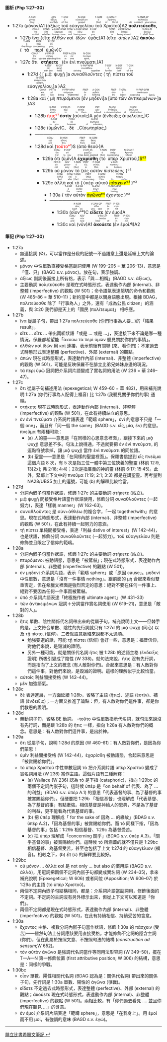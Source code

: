 #### 圖析 (Php 1:27–30)

- <rt>1:27a</rt> (<RUBY><ruby><ruby>μόνον<rt>Only</rt></ruby><rt>μόνος</rt></ruby><rt>A-ASN</rt></RUBY>)A1 (<RUBY><ruby><ruby>ἀξίως<rt>worthily</rt></ruby><rt>ἀξίως</rt></ruby><rt>ADV</rt></RUBY> <RUBY><ruby><ruby>τοῦ<rt>of the</rt></ruby><rt>ὁ</rt></ruby><rt>T-GSN</rt></RUBY> <RUBY><ruby><ruby>εὐαγγελίου<rt>gospel</rt></ruby><rt>εὐαγγέλιον</rt></ruby><rt>N-GSN</rt></RUBY> <RUBY><ruby><ruby>τοῦ<rt>[the]</rt></ruby><rt>ὁ</rt></ruby><rt>T-GSM</rt></RUBY> <RUBY><ruby><ruby>Χριστοῦ<rt>of Christ</rt></ruby><rt>Χριστός</rt></ruby><rt>N-GSM-T</rt></RUBY>)A2 <RUBY><ruby><ruby>**πολιτεύεσθε,**<rt>do conduct yourselves,</rt></ruby><rt>πολιτεύω</rt></ruby><rt>V-PNM-2P</rt></RUBY> 
	- <rt>1:27b</rt> <RUBY><ruby><ruby>ἵνα<rt>so that</rt></ruby><rt>ἵνα</rt></ruby><rt>CONJ</rt></RUBY> {<RUBY><ruby><ruby>εἴτε<rt>whether</rt></ruby><rt>εἴτε</rt></ruby><rt>COND</rt></RUBY> <RUBY><ruby><ruby>*ἐλθὼν*<rt>having come</rt></ruby><rt>ἔρχομαι</rt></ruby><rt>V-2AAP-NSM</rt></RUBY> <RUBY><ruby><ruby>καὶ<rt>and</rt></ruby><rt>καί</rt></ruby><rt>CONJ</rt></RUBY> <RUBY><ruby><ruby>*ἰδὼν*<rt>having seen</rt></ruby><rt>εἴδω</rt></ruby><rt>V-2AAP-NSM</rt></RUBY> <RUBY><ruby><ruby>ὑμᾶς<rt>you,</rt></ruby><rt>σύ</rt></ruby><rt>P-2AP</rt></RUBY>}A1 {<RUBY><ruby><ruby>εἴτε<rt>or</rt></ruby><rt>εἴτε</rt></ruby><rt>COND</rt></RUBY> <RUBY><ruby><ruby>*ἀπὼν*<rt>being absent,</rt></ruby><rt>ἄπειμι</rt></ruby><rt>V-PAP-NSM</rt></RUBY>}A2 <RUBY><ruby><ruby>**ἀκούω**<rt>I shall hear</rt></ruby><rt>ἀκούω</rt></ruby><rt>V-PAS-1S</rt></RUBY> (<RUBY><ruby><ruby>τὰ<rt>the things</rt></ruby><rt>ὁ</rt></ruby><rt>T-APN</rt></RUBY> <RUBY><ruby><ruby>περὶ<rt>concerning</rt></ruby><rt>περί</rt></ruby><rt>PREP</rt></RUBY> <RUBY><ruby><ruby>ὑμῶν<rt>you,</rt></ruby><rt>σύ</rt></ruby><rt>P-2GP</rt></RUBY>)C 
	- <rt>1:27c</rt> <RUBY><ruby><ruby>ὅτι<rt>that</rt></ruby><rt>ὅτι</rt></ruby><rt>CONJ</rt></RUBY> <RUBY><ruby><ruby>**στήκετε**<rt>you are standing firm</rt></ruby><rt>στήκω</rt></ruby><rt>V-PAI-2P</rt></RUBY> (<RUBY><ruby><ruby>ἐν<rt>in</rt></ruby><rt>ἐν</rt></ruby><rt>PREP</rt></RUBY> <RUBY><ruby><ruby>ἑνὶ<rt>one</rt></ruby><rt>εἷς</rt></ruby><rt>A-DSN</rt></RUBY> <RUBY><ruby><ruby>πνεύματι,<rt>spirit,</rt></ruby><rt>πνεῦμα</rt></ruby><rt>N-DSN</rt></RUBY>)A1
		- <rt>1:27d</rt> { <rt>[</rt><RUBY><ruby><ruby>μιᾷ<rt>with one</rt></ruby><rt>εἷς</rt></ruby><rt>A-DSF</rt></RUBY> <RUBY><ruby><ruby>ψυχῇ<rt>mind</rt></ruby><rt>ψυχή</rt></ruby><rt>N-DSF</rt></RUBY> <rt>]a</rt> <RUBY><ruby><ruby>*συναθλοῦντες*<rt>striving together</rt></ruby><rt>συναθλέω</rt></ruby><rt>V-PAP-NPM</rt></RUBY> (<RUBY><ruby><ruby>τῇ<rt>for the</rt></ruby><rt>ὁ</rt></ruby><rt>T-DSF</rt></RUBY> <RUBY><ruby><ruby>πίστει<rt>faith</rt></ruby><rt>πίστις</rt></ruby><rt>N-DSF</rt></RUBY> <RUBY><ruby><ruby>τοῦ<rt>of the</rt></ruby><rt>ὁ</rt></ruby><rt>T-GSN</rt></RUBY> <RUBY><ruby><ruby>εὐαγγελίου,<rt>gospel,</rt></ruby><rt>εὐαγγέλιον</rt></ruby><rt>N-GSN</rt></RUBY><rt>]a</rt> }A2
		-  <rt>1:28a</rt> <RUBY><ruby><ruby>καὶ<rt>and</rt></ruby><rt>καί</rt></ruby><rt>CONJ</rt></RUBY> { <RUBY><ruby><ruby>μὴ<rt>not</rt></ruby><rt>μή</rt></ruby><rt>PRT-N</rt></RUBY> <RUBY><ruby><ruby>*πτυρόμενοι*<rt>being frightened</rt></ruby><rt>πτύρομαι</rt></ruby><rt>V-PPP-NPM</rt></RUBY> <rt>[</rt><RUBY><ruby><ruby>ἐν<rt>in</rt></ruby><rt>ἐν</rt></ruby><rt>PREP</rt></RUBY> <RUBY><ruby><ruby>μηδενὶ<rt>nothing</rt></ruby><rt>μηδείς</rt></ruby><rt>A-DSN</rt></RUBY><rt>]a</rt> <rt>[</rt><RUBY><ruby><ruby>ὑπὸ<rt>by</rt></ruby><rt>ὑπό</rt></ruby><rt>PREP</rt></RUBY> <RUBY><ruby><ruby>τῶν<rt>those</rt></ruby><rt>ὁ</rt></ruby><rt>T-GPM</rt></RUBY> <RUBY><ruby><ruby>*ἀντικειμένων·*<rt>opposing [you],</rt></ruby><rt>ἀντίκειμαι</rt></ruby><rt>V-PNP-GPM</rt></RUBY><rt>]a</rt> }A3
			- <rt>1:28b</rt> <RUBY><ruby><ruby><font color='red'>ἥτις°¹</font><rt>which</rt></ruby><rt>ὅστις</rt></ruby><rt>R-NSF</rt></RUBY> <RUBY><ruby><ruby>**ἐστὶν**<rt>is</rt></ruby><rt>εἰμί</rt></ruby><rt>V-PAI-3S</rt></RUBY> (<RUBY><ruby><ruby>αὐτοῖς<rt>to them</rt></ruby><rt>αὐτός</rt></ruby><rt>P-DPM</rt></RUBY>)A <RUBY><ruby><ruby>μέν<rt>indeed</rt></ruby><rt>μέν</rt></ruby><rt>PRT</rt></RUBY> (<RUBY><ruby><ruby>ἔνδειξις<rt>a demonstration</rt></ruby><rt>ἔνδειξις</rt></ruby><rt>N-NSF</rt></RUBY> <RUBY><ruby><ruby>ἀπωλείας,<rt>of destruction;</rt></ruby><rt>ἀπώλεια</rt></ruby><rt>N-GSF</rt></RUBY>)C 
			- <rt>1:28c</rt> (<RUBY><ruby><ruby>ὑμῶν<rt>to you</rt></ruby><rt>σύ</rt></ruby><rt>P-2GP</rt></RUBY>)C<sub>-</sub> <RUBY><ruby><ruby>δὲ<rt>however</rt></ruby><rt>δέ</rt></ruby><rt>CONJ</rt></RUBY> <sub>-</sub>C(<RUBY><ruby><ruby>σωτηρίας,<rt>of salvation,</rt></ruby><rt>σωτηρία</rt></ruby><rt>N-GSF</rt></RUBY>)
			- ——————————————
			- <rt>1:28d</rt> <RUBY><ruby><ruby>καὶ<rt>and</rt></ruby><rt>καί</rt></ruby><rt>CONJ</rt></RUBY> (<RUBY><ruby><ruby><font color='red'>τοῦτο°¹</font><rt>this</rt></ruby><rt>οὗτος</rt></ruby><rt>D-NSN</rt></RUBY>)S (<RUBY><ruby><ruby>ἀπὸ<rt>from</rt></ruby><rt>ἀπό</rt></ruby><rt>PREP</rt></RUBY> <RUBY><ruby><ruby>θεοῦ·<rt>God.</rt></ruby><rt>θεός</rt></ruby><rt>N-GSM</rt></RUBY>)A 
				- <rt>1:29a</rt> <RUBY><ruby><ruby>ὅτι<rt>For</rt></ruby><rt>ὅτι</rt></ruby><rt>CONJ</rt></RUBY> (<RUBY><ruby><ruby>ὑμῖν<rt>to you</rt></ruby><rt>σύ</rt></ruby><rt>P-2DP</rt></RUBY>)A <RUBY><ruby><ruby>**ἐχαρίσθη**<rt>it has been granted</rt></ruby><rt>χαρίζω</rt></ruby><rt>V-API-3S</rt></RUBY> (<RUBY><ruby><ruby>τὸ<rt>[the]</rt></ruby><rt>ὁ</rt></ruby><rt>T-NSN</rt></RUBY> <RUBY><ruby><ruby>ὑπὲρ<rt>concerning</rt></ruby><rt>ὑπέρ</rt></ruby><rt>PREP</rt></RUBY> <RUBY><ruby><ruby>Χριστοῦ,<rt>Christ,</rt></ruby><rt>Χριστός</rt></ruby><rt>N-GSM-T</rt></RUBY>)<mark>S°²</mark> 
				- <rt>1:29b</rt> <RUBY><ruby><ruby>οὐ<rt>not</rt></ruby><rt>οὐ</rt></ruby><rt>PRT-N</rt></RUBY> <RUBY><ruby><ruby>μόνον<rt>only</rt></ruby><rt>μόνον</rt></ruby><rt>ADV</rt></RUBY> <RUBY><ruby><ruby>τὸ<rt>[the]</rt></ruby><rt>ὁ</rt></ruby><rt>T-NSN</rt></RUBY> {<RUBY><ruby><ruby>εἰς<rt>in</rt></ruby><rt>εἰς</rt></ruby><rt>PREP</rt></RUBY> <RUBY><ruby><ruby>αὐτὸν<rt>Him</rt></ruby><rt>αὐτός</rt></ruby><rt>P-ASM</rt></RUBY> <RUBY><ruby><ruby>*πιστεύειν,*<rt>to believe,</rt></ruby><rt>πιστεύω</rt></ruby><rt>V-PAN</rt></RUBY> }°²
				- <rt>1:29c</rt> <RUBY><ruby><ruby>ἀλλὰ<rt>but</rt></ruby><rt>ἀλλά</rt></ruby><rt>CONJ</rt></RUBY> <RUBY><ruby><ruby>καὶ<rt>also</rt></ruby><rt>καί</rt></ruby><rt>CONJ</rt></RUBY> <RUBY><ruby><ruby>τὸ<rt>[the]</rt></ruby><rt>ὁ</rt></ruby><rt>T-NSN</rt></RUBY> {<RUBY><ruby><ruby>ὑπὲρ<rt>concerning</rt></ruby><rt>ὑπέρ</rt></ruby><rt>PREP</rt></RUBY> <RUBY><ruby><ruby>αὐτοῦ<rt>Him</rt></ruby><rt>αὐτός</rt></ruby><rt>P-GSM</rt></RUBY> <RUBY><ruby><ruby><mark>*πάσχειν°³*</mark><rt>to suffer,</rt></ruby><rt>πάσχω</rt></ruby><rt>V-PAN</rt></RUBY> }°²
					- <rt>1:30a</rt> { <RUBY><ruby><ruby>τὸν<rt>the</rt></ruby><rt>ὁ</rt></ruby><rt>T-ASM</rt></RUBY> <RUBY><ruby><ruby>αὐτὸν<rt>same</rt></ruby><rt>αὐτός</rt></ruby><rt>P-ASM</rt></RUBY> <RUBY><ruby><ruby><mark>ἀγῶνα°⁴</mark><rt>conflict</rt></ruby><rt>ἀγών</rt></ruby><rt>N-ASM</rt></RUBY> <RUBY><ruby><ruby>*ἔχοντες*<rt>having,</rt></ruby><rt>ἔχω</rt></ruby><rt>V-PAP-NPM</rt></RUBY> }°³ 
					- ——————————————
						- <rt>1:30b</rt> (<RUBY><ruby><ruby>οἷον°⁴<rt>such as</rt></ruby><rt>οἷος</rt></ruby><rt>K-ASM</rt></RUBY>)C <RUBY><ruby><ruby>**εἴδετε**<rt>you saw</rt></ruby><rt>εἴδω</rt></ruby><rt>V-2AAI-2P</rt></RUBY> (<RUBY><ruby><ruby>ἐν<rt>in</rt></ruby><rt>ἐν</rt></ruby><rt>PREP</rt></RUBY> <RUBY><ruby><ruby>ἐμοὶ<rt>me</rt></ruby><rt>ἐγώ</rt></ruby><rt>P-1DS</rt></RUBY>)A
						- <rt>1:30c</rt>  <RUBY><ruby><ruby>καὶ<rt>and</rt></ruby><rt>καί</rt></ruby><rt>CONJ</rt></RUBY> (<RUBY><ruby><ruby>νῦν<rt>now</rt></ruby><rt>νῦν</rt></ruby><rt>ADV</rt></RUBY>)A1 <RUBY><ruby><ruby>**ἀκούετε**<rt>hear of</rt></ruby><rt>ἀκούω</rt></ruby><rt>V-PAI-2P</rt></RUBY> (<RUBY><ruby><ruby>ἐν<rt>in</rt></ruby><rt>ἐν</rt></ruby><rt>PREP</rt></RUBY> <RUBY><ruby><ruby>ἐμοί.¶<rt>me.</rt></ruby><rt>ἐγώ</rt></ruby><rt>P-1DS</rt></RUBY>)A2 




#### 筆記 (Php 1:27–30)
- 1:27a
	- 無連接詞 (Ø)，可以當作是分段的記號—不過語意上還是延續上文的論述。
	- μόνον 中性單數直接受格當副詞使用 (W 199–205 = 華 206–13)，意思是「僅、只」(BAGD s.v. μόνος)。放在句，表示強調。
	- ἀξίως 副詞後面接上所有格，表示「與....相稱」(BAGD s.v. ἀξίως)。
	- 主要動詞 πολιτεύεσθε 是現在式時態形式，表達動作內部 (internal)、非整體 (imperfective) 的觀點 (W 501)；命令語氣表達懇切的命令和勸勉 (W 485–86 = 華 510–11)；新約當中都是以關身語態出現。根據 BDAG，πολιτεύεσθε 除了「行事為人」之外，還有「成為公民 citizen」的涵義，與 3:20 我們卻是天上的「國民 (πολίτευμα)」 相呼應。
- 1:27b
	- ἵνα 從屬子句，帶出 1:27a πολιτεύεσθε (你們行事為人要...)的「結果 result」。
	- εἴτε ... εἴτε ... 帶出兩組狀語「或是 ... 或是 ...」，表達接下來不論是哪一種情況，保羅都希望能「ἀκούω τὰ περὶ ὑμῶν 聽見關於你們的事情」。
	- ἐλθὼν καὶ ἰδὼν 用 καὶ 連接，表示前後有關聯 (來、看你們)；不定過去式時態形式表達整體 (perfective)、外部 (external) 的觀點。
	- ἀπὼν 現在式時態形式，表達動作內部 (internal)、非整體 (imperfective) 的觀點 (W 501)，可能是反映保羅不在腓立比弟兄姊妹身邊的現況。
	- τὰ περὶ ὑμῶ 冠詞把介系詞片語變成了實名詞的用法 (W 236 = 華 246–47)。
- 1:27c
	- ὅτι 從屬子句補述用法 (epexegetical; W 459–60 = 華 482)，用來補充說明 1:27a (你們行事為人配得上福音) 比 1:27b (我聽見關乎你們的事) 通順。
	- στήκετε 現在式時態形式，表達動作內部 (internal)、非整體 (imperfective) 的觀點 (W 501)，在此有持續站立的意思。
	- ἐν ἑνὶ πνεύματι 介系詞片語表達「範疇 sphere」，ἑνὶ 的意思不只是「一個 one」，而且有「同一個 the same」(BAGD s.v. εἷς, μία, ἕν) 的意思。πνεῦμα 有兩種可能：
		- (a) 人的靈——意思是「在同樣的心思意念裡面」，跟接下來的  μιᾷ ψυχῇ 意思差不多。句法上說得通，不過就要把 ἐν ἑνὶ πνεύματι, 的逗點符號拿掉，讓 μιᾷ ψυχῇ 當作 ἑνὶ πνεύματι 的同位語。
		- (b) 聖靈——意思是「在同樣的聖靈裡面」。保羅書信提到 εἷς πνεῦμα 這個片語 8 次，有 5 次是指三位一體中第三位狹義的聖靈 (林前 12:9, 13[2x]; 弗 2:18; 4:4)；2次是指廣義的神的靈 (林前 6:17; 15:45)。此外，緊鄰上下文中的 πνεῦμα (1:19; 2:1; 3:3) 都是在講聖靈。再考量到 NA28/UBS5 加上的逗號，可能 (b) 的解釋比較恰當。
- 1:27d
	- 分詞內嵌子句當作狀語，修飾 1:27c 的主要動詞 στήκετε (站立)。
	- μιᾷ ψυχῇ 間接受格片語當作狀語使用，修飾分詞 συναθλοῦντες (一起努力)，表達「樣貌 manner」(W 162–63)。
	- συναθλοῦντες 是 σύν+ἀθλέω 的複合字，「一起 together/with」的意思。現在式時態形式，表達動作內部 (internal)、非整體 (imperfective) 的觀點 (W 501)，在此有持續一起努力的意涵。
	- τῇ πίστει 單純間接受格，表達「利益 dative of interest」(W 142–44)，也是狀語，修飾分詞 συναθλοῦντες (一起努力)。τοῦ εὐαγγελίου 則是修飾並且限定了信仰的範疇。
- 1:28a
	- 分詞內嵌子句當作狀語，修飾 1:27c 的主要動詞 στήκετε (站立)。
	- πτυρόμενοι 被動語態，意思是「被驚嚇」；現在式時態形式，表達動作內部 (internal)、非整體 (imperfective) 的觀點 (W 501)。
	- ἐν μηδενὶ 介系詞片語，表示「範疇 sphere」或「原因 cause」。μηδενὶ 中性單數，意思是「沒有一件事情 nothing」。跟前面的 μὴ 合起來看似雙重否定，但在希臘文裡面是強烈否定的意思：絕對不要在任何一件事上、絕對不要因為任何一件事而被驚嚇。
	- ὑπὸ 介系詞片語表達「終極施作者 ultimate agent」(W 431–33)
	- τῶν ἀντικειμένων 冠詞＋分詞當作實名詞使用 (W 619–21)，意思是「敵對的人」。
- 1:28b
	- ἥτις 單數、陰性關係代名詞帶出來的從屬子句，補充說明上文——但棘手的是，上文符合單數、陰性的先行詞就只有 1:27d 的 μιᾷ ψυχῇ (同心) 以及 τῇ πίστει (信仰)，二者就語意脈絡來說都不太通順。
		- 勉強要選的話，可能 τῇ πίστει (信仰) 會好一些，意思是：福音信仰，對他們來說，是毀滅的證明。
		- 另外一種可能，就是關係代名詞 ἥτις 被 1:28b 的述語主格 (ἔνδειξις 證明) 所吸引變成了陰性  (W 338)。就句法來說，ἥτις 沒有先行詞，而是指向了上文的概念 (有人敵對你們)。合起來意思是：有人敵對你們這件事，對他們來說，是毀滅的證明。這樣的理解似乎比較恰當。
	- αὐτοῖς 利益間接受格 (W 142–44)。
	- μέν 加強語氣。
- 1:28c
	- δὲ 表達進展，一方面延續 1:28b，省略了主語 (ἥτις)、述語 (ἐστὶν)、補語 (ἔνδειξις)；一方面又推進了論點：但，有人敵對你們這件事，卻是你們救恩的證明。
- 1:28d
	- 無動詞子句，省略 BE 動詞。
	-τοῦτο 中性單數指示代名詞，就句法來說沒有先行詞，而是跟 1:28b 的 ἥτις 一樣，指向 1:28a 有人敵對你們的概念。意思是：有人敵對你們這件事，是出於神。
- 1:29a
	- ὅτι 從屬子句，說明 1:28d 的原因 (W 460–61)：有人敵對你們，是因為你們蒙恩！
	- ὑμῖν 利益間接受格 (W 142–44)，ἐχαρίσθη 被動語態，合起來意思是「被賞賜給你們」。
	- τὸ ὑπὲρ Χριστοῦ 中性單數冠詞 τὸ 把介系詞片語 ὑπὲρ Χριστοῦ 變成了實名詞用法 (W 236) 當作主語。這個片語有三種解釋：
		- (a) Wallace (W 236) 認為 τὸ 是下指 (cataphoric)，指向 1:29bc 的兩個不定詞內嵌子句，這時候 ὑπὲρ 是「on behalf of 代表、為了 ... 的利益」(BDAG s.v. ὑπέρ A.1) 的意思「代表基督的事、為了基督的事被賞賜給你們」。但硬要把 1:29b 「相信基督」也理解成「代表基督、為了基督的事」有點牽強。相信基督是神給人的恩典，不是為了基督的利益，更不能看為代表基督的事。
		- (b) 把 ὑπὲρ 理解成「 for the sake of 因為 ... 的緣故」(BDAG s.v. ὑπέρ A.2)，「因為基督的事」被賞賜給你們。而 τὸ 同樣下指，「因為基督的事」包括：1:29b 相信基督、1:29c 為基督受苦。
		- (c) 把 ὑπὲρ 理解成「concerning 關乎」(BDAG s.v. ὑπέρ A.3)，「關乎基督的事」被賞賜給你們。這時候 τὸ 所涵蓋的就不僅只是 1:29bc 相信基督、為基督受苦，甚至也包括了上文 1:27d 的 εὐαγγέλιον (福音)。相較之下，(b) 和 (c) 的解釋要比較好。
- 1:29bc
	- οὐ μόνον ... ἀλλὰ καὶ 是 not only ... but also 的慣用語 (BAGD s.v. ἀλλά)，用冠詞把兩個不定詞內嵌子句都變成實名詞 (W 234–35)，拿來補充說明 (Epexegetical; W 606) 或者同位 (Apposition; W 606–07) 於 1:29a 的主語 (τὸ ὑπὲρ Χριστοῦ)。
	- 兩個不定詞內嵌子句結構相同，都是：介系詞片語當副詞用，修飾後面的不定詞。不定詞的主詞沒有另外標示出來，但從上下文可以知道是「你們」。
	- 兩個不定詞都是現在式時態形式，表達動作內部 (internal)、非整體 (imperfective) 的觀點 (W 501)，在此有持續相信、持續受苦的含意。
- 1:30a
	- ἔχοντες 主格、複數分詞內嵌子句當作狀語，修飾 1:30a 的 πάσχειν (受苦)——雖然句法上分詞應該要用直接受格，才能修飾不定詞的隱含主詞 (你們)，但在此屬於按照文意、不按照句法的結構 (*construction ad sensum*;W 652)。
	- τὸν αὐτὸν ἀγῶνα 是強調代名詞當作等同用法形容詞 (W 349–50)，擺在 T—A—N 第一修飾位置 (first attributive position; W 306) 的結構，意思是：同樣的爭戰。
- 1:30bc
	- οἷον 單數、陽性相關代名詞 (BDAG 認為是：關係代名詞) 帶出來的關係子句，先行詞是 1:30a 單數、陽性的 ἀγῶνα (爭戰)。
	- εἴδετε 不定過去式時態形式，表達整體 (perfective)、外部 (external) 的觀點；ἀκούετε 現在式時態形式，表達動作內部 (internal)、非整體 (imperfective) 的觀點 (W 501)。兩相比較，有「你們過去看見 .... 並且你們現在聽見 ...」的含意。
	- ἐν ἐμοί 介系詞片語表達「範疇 sphere」，意思是「在我身上」。用 ἐμοί 而不用 μοί，有強調的意味 (BAGD s.v. ἐγώ)。




---
[腓立比書希臘文筆記  ↵](Philippians-Notes.md)